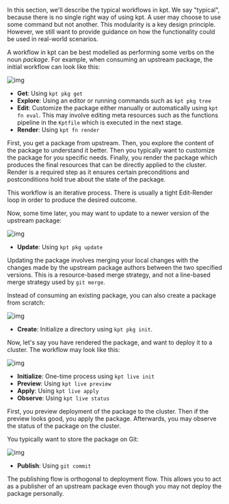 In this section, we'll describe the typical workflows in kpt. We say "typical", because there is no
single right way of using kpt. A user may choose to use some command but not another. This
modularity is a key design principle. However, we still want to provide guidance on how the
functionality could be used in real-world scenarios.

A workflow in kpt can be best modelled as performing some verbs on the noun _package_.
For example, when consuming an upstream package, the initial workflow can look like this:

![img](/static/images/lifecycle/flow1.svg)

- **Get**: Using `kpt pkg get`
- **Explore**: Using an editor or running commands such as `kpt pkg tree`
- **Edit**: Customize the package either manually or automatically using `kpt fn eval`. This may
  involve editing meta resources such as the functions pipeline in the `Kptfile` which is executed
  in the next stage.
- **Render**: Using `kpt fn render`

First, you get a package from upstream. Then, you explore the content of the package to understand
it better. Then you typically want to customize the package for you specific needs. Finally,
you render the package which produces the final resources that can be directly applied to the
cluster. Render is a required step as it ensures certain preconditions and postconditions hold
true about the state of the package.

This workflow is an iterative process. There is usually a tight Edit-Render loop in order to
produce the desired outcome.

Now, some time later, you may want to update to a newer version of the upstream package:

![img](/static/images/lifecycle/flow2.svg)

- **Update**: Using `kpt pkg update`

Updating the package involves merging your local changes with the changes made by the upstream
package authors between the two specified versions. This is a resource-based merge strategy,
and not a line-based merge strategy used by `git merge`.

Instead of consuming an existing package, you can also create a package from scratch:

![img](/static/images/lifecycle/flow5.svg)

- **Create**: Initialize a directory using `kpt pkg init`.

Now, let's say you have rendered the package, and want to deploy it to a cluster. The workflow
may look like this:

![img](/static/images/lifecycle/flow3.svg)

- **Initialize**: One-time process using `kpt live init`
- **Preview**: Using `kpt live preview`
- **Apply**: Using `kpt live apply`
- **Observe**: Using `kpt live status`

First, you preview deployment of the package to the cluster. Then if the preview looks good,
you apply the package. Afterwards, you may observe the status of the package on the cluster.

You typically want to store the package on Git:

![img](/static/images/lifecycle/flow4.svg)

- **Publish**: Using `git commit`

The publishing flow is orthogonal to deployment flow. This allows you to act as a publisher of an
upstream package even though you may not deploy the package personally.
